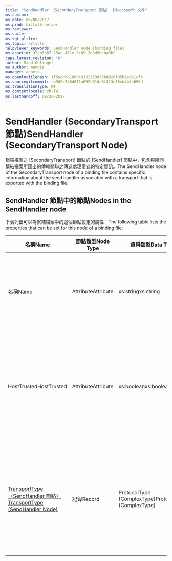 ```yaml
---
title: "SendHandler （SecondaryTransport 節點） |Microsoft 文件"
ms.custom: 
ms.date: 06/08/2017
ms.prod: biztalk-server
ms.reviewer: 
ms.suite: 
ms.tgt_pltfrm: 
ms.topic: article
helpviewer_keywords: SendHandler node [binding file]
ms.assetid: 32eb3e87-25ac-461e-9c09-3d6d9bcba3b2
caps.latest.revision: "6"
author: MandiOhlinger
ms.author: mandia
manager: anneta
ms.openlocfilehash: 1f5ecdbb1860c9132133835b8928f85b1e0e1cfb
ms.sourcegitcommit: cb908c540d8f1a692d01dc8f313e16cb4b4e696d
ms.translationtype: MT
ms.contentlocale: zh-TW
ms.lasthandoff: 09/20/2017
---
```

# <a name="sendhandler-secondarytransport-node"></a><span data-ttu-id="0f973-102">SendHandler (SecondaryTransport 節點)</span><span class="sxs-lookup"><span data-stu-id="0f973-102">SendHandler (SecondaryTransport Node)</span></span>
<span data-ttu-id="0f973-103">繫結檔案之 [SecondaryTransport] 節點的 [SendHandler] 節點中，包含與隨同繫結檔案所匯出的傳輸關聯之傳送處理常式的特定資訊。</span><span class="sxs-lookup"><span data-stu-id="0f973-103">The SendHandler node of the SecondaryTransport node of a binding file contains specific information about the send handler associated with a transport that is exported with the binding file.</span></span>  
  
## <a name="nodes-in-the-sendhandler-node"></a><span data-ttu-id="0f973-104">SendHandler 節點中的節點</span><span class="sxs-lookup"><span data-stu-id="0f973-104">Nodes in the SendHandler node</span></span>  
 <span data-ttu-id="0f973-105">下表列出可以為繫結檔案中的這個節點設定的屬性：</span><span class="sxs-lookup"><span data-stu-id="0f973-105">The following table lists the properties that can be set for this node of a binding file:</span></span>  
  
|<span data-ttu-id="0f973-106">**名稱**</span><span class="sxs-lookup"><span data-stu-id="0f973-106">**Name**</span></span>|<span data-ttu-id="0f973-107">**節點類型**</span><span class="sxs-lookup"><span data-stu-id="0f973-107">**Node Type**</span></span>|<span data-ttu-id="0f973-108">**資料類型**</span><span class="sxs-lookup"><span data-stu-id="0f973-108">**Data Type**</span></span>|<span data-ttu-id="0f973-109">**說明**</span><span class="sxs-lookup"><span data-stu-id="0f973-109">**Description**</span></span>|<span data-ttu-id="0f973-110">**限制**</span><span class="sxs-lookup"><span data-stu-id="0f973-110">**Restrictions**</span></span>|<span data-ttu-id="0f973-111">**註解**</span><span class="sxs-lookup"><span data-stu-id="0f973-111">**Comments**</span></span>|  
|--------------|-------------------|-------------------|---------------------|----------------------|------------------|  
|<span data-ttu-id="0f973-112">名稱</span><span class="sxs-lookup"><span data-stu-id="0f973-112">Name</span></span>|<span data-ttu-id="0f973-113">Attribute</span><span class="sxs-lookup"><span data-stu-id="0f973-113">Attribute</span></span>|<span data-ttu-id="0f973-114">xs:string</span><span class="sxs-lookup"><span data-stu-id="0f973-114">xs:string</span></span>|<span data-ttu-id="0f973-115">指定與傳輸關聯之傳送處理常式的名稱。</span><span class="sxs-lookup"><span data-stu-id="0f973-115">Specifies the name of the send handler associated with the transport.</span></span>|<span data-ttu-id="0f973-116">不需要</span><span class="sxs-lookup"><span data-stu-id="0f973-116">Not required</span></span>|<span data-ttu-id="0f973-117">預設值：空白</span><span class="sxs-lookup"><span data-stu-id="0f973-117">Default value: empty</span></span>|  
|<span data-ttu-id="0f973-118">HostTrusted</span><span class="sxs-lookup"><span data-stu-id="0f973-118">HostTrusted</span></span>|<span data-ttu-id="0f973-119">Attribute</span><span class="sxs-lookup"><span data-stu-id="0f973-119">Attribute</span></span>|<span data-ttu-id="0f973-120">xs:boolean</span><span class="sxs-lookup"><span data-stu-id="0f973-120">xs:boolean</span></span>|<span data-ttu-id="0f973-121">指定與傳送處理常式關聯的主控件是否受到信任。</span><span class="sxs-lookup"><span data-stu-id="0f973-121">Specifies whether the host associated with the send handler is trusted.</span></span>|<span data-ttu-id="0f973-122">Required</span><span class="sxs-lookup"><span data-stu-id="0f973-122">Required</span></span>|<span data-ttu-id="0f973-123">預設值：無</span><span class="sxs-lookup"><span data-stu-id="0f973-123">Default value: none</span></span><br /><br /> <span data-ttu-id="0f973-124">設定為**true**主控件受到信任，否則設為**false**。</span><span class="sxs-lookup"><span data-stu-id="0f973-124">Set to **true** if host is trusted, otherwise set to **false**.</span></span>|  
|[<span data-ttu-id="0f973-125">TransportType （SendHandler 節點）</span><span class="sxs-lookup"><span data-stu-id="0f973-125">TransportType (SendHandler Node)</span></span>](../core/transporttype-sendhandler-node.md)|<span data-ttu-id="0f973-126">記錄</span><span class="sxs-lookup"><span data-stu-id="0f973-126">Record</span></span>|<span data-ttu-id="0f973-127">ProtocolType (ComplexType)</span><span class="sxs-lookup"><span data-stu-id="0f973-127">ProtocolType (ComplexType)</span></span>|<span data-ttu-id="0f973-128">指定傳輸類型，這也是用於此傳送處理常式的配接器名稱。</span><span class="sxs-lookup"><span data-stu-id="0f973-128">Specifies the transport type, which is also the name of the adapter used with this send handler.</span></span>|<span data-ttu-id="0f973-129">Required</span><span class="sxs-lookup"><span data-stu-id="0f973-129">Required</span></span>|<span data-ttu-id="0f973-130">預設值：無</span><span class="sxs-lookup"><span data-stu-id="0f973-130">Default value: none</span></span>|